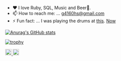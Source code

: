 - ♥ I love Ruby, SQL, Music and Beer🍻.
- 📫 How to reach me: ... [g4160hs@gmail.com](mailto:g4160hs@gmail.com)
- ⚡ Fun fact: ... I was playing the drums at [this](https://www.youtube.com/watch?v=DUdJDSBQzBw). [Now](https://www.youtube.com/watch?v=8hdyhaJgAPc)

[![Anurag's GitHub stats](https://github-readme-stats.vercel.app/api?username=tashirosota&count_private=true&show_icons=true&theme=solarized-light)](https://github.com/anuraghazra/github-readme-stats)

[![trophy](https://github-profile-trophy.vercel.app/?username=tashirosota&theme=nord)](https://github.com/ryo-ma/github-profile-trophy)


<p align="left"> 
  <a href="http://twitter.com/yutkat">
    <img height="20" src="https://img.shields.io/twitter/follow/chao____?label=Twitter&logo=twitter&style=flat" />
  </a>
  <a href="http://twitter.com/yutkat">
    <img height="20" src="https://img.shields.io/twitter/follow/tashiro_web?label=Twitter&logo=twitter&style=flat" />
  </a>
  
</p>
